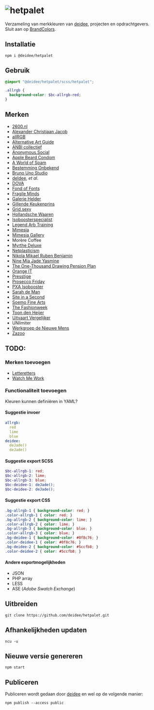 # ![hetpalet](https://deidee.com/logo.png?str=hetPalet)

Verzameling van merkkleuren van [deidee](https://deidee.nl/), projecten en opdrachtgevers. Sluit aan op [BrandColors](https://brandcolors.net/).

## Installatie

```Shell
npm i @deidee/hetpalet
```

## Gebruik

```SCSS
@import "@deidee/hetpalet/scss/hetpalet";

.allrgb {
  background-color: $bc-allrgb-red;
}
```

## Merken

- [2600.nl](https://2600.nl/)
- [Alexander Christiaan Jacob](https://alexanderchristiaanjacob.com/)
- [allRGB](https://allrgb.com/)
- [Alternative Art Guide](https://alternativeartguide.com/)
- [ANBI collectief](http://www.anbi-collectief.nl/aanmelden)
- [Anonymous.Social](https://anonymous.social/)
- [Apple Beard Condom](https://applebeardcondom.com/)
- [A World of Spam](https://aworldofspam.com/)
- [Bestemming Onbekend](http://www.bestemming-onbekend.nl/)
- [Bruno Uno Studio](http://www.brunounostudio.com/)
- [deIdee](https://deidee.nl/), _et al_.
- [DOVA](https://www.dova.nu/)
- [Fond of Fonts](https://fondoffonts.com/)
- [Fragile Minds](https://fragile-minds.com/)
- [Galerie Helder](http://galeriehelder.nl/)
- [Gillende Keukenprins](http://gillendekeukenprins.nl/)
- [Grid.sexy](https://grid.sexy/)
- [Hollandsche Waaren](https://hollandschewaaren.nl/)
- [Isoboosterspecialist](https://isoboosterspecialist.nl/)
- [Legend Arb Training](http://www.legendarb.com/)
- [Mimesia](https://mimesia.com/)
- [Mimesia Gallery](https://mimesia.gallery/)
- Morère Coffee
- [Myrthe Deluxe](http://myrthedeluxe.nl/)
- [Netplasticism](https://netplasticism.com/)
- [Nikola Mikael Ruben Benjamin](https://nikolamikaelrubenbenjamin.com/)
- [Nine Mia Jade Yasmine](https://ninemiajadeyasmine.com/)
- [The One-Thousand Drawing Pension Plan](https://onethousanddrawingpensionplan.com/)
- [Orange IT](http://www.orangeit.nl/)
- [Presstige](https://presstige.nl/)
- [Prosecco Friday](https://proseccofriday.com/)
- [PXA Isobooster](https://pxanederland.nl/)
- [Sarah de Man](http://sarahdeman.com/)
- [Site in a Second](http://www.siteinasecond.nl/)
- [Soemo Fine Arts](https://soemo-fine-arts.com/)
- [The Fashionweek](https://thefashionweek.nl/)
- [Toon den Heijer](http://www.toondenheijer.nl/)
- [Uitvaart Vergelijker](http://uitvaart-vergelijker.nl/)
- UNlimiter
- [Werkgroep de Nieuwe Mens](https://werkgroepdenieuwemens.nl/)
- [Zazoo](http://zazoo.nl/)

## TODO:

### Merken toevoegen

- [Letteretters](https://letteretters.com/)
- [Watch Me Work](http://watchmework.nl/)

### Functionaliteit toevoegen

Kleuren kunnen definiëren in YAML?

#### Suggestie invoer

```YAML
allrgb:
  red
  lime
  blue
deidee:
  deJade()
  deJade()
```

#### Suggestie export SCSS

```SCSS
$bc-allrgb-1: red;
$bc-allrgb-2: lime;
$bc-allrgb-3: blue;
$bc-deidee-1: deJade();
$bc-deidee-2: deJade();
```

#### Suggestie export CSS

```CSS
.bg-allrgb-1 { background-color: red; }
.color-allrgb-1 { color: red; }
.bg-allrgb-2 { background-color: lime; }
.color-allrgb-2 { color: lime; }
.bg-allrgb-3 { background-color: blue; }
.color-allrgb-3 { color: blue; }
.bg-deidee-1 { background-color: #0f8c76; }
.color-deidee-1 { color: #0f8c76; }
.bg-deidee-2 { background-color: #5ccfb8; }
.color-deidee-2 { color: #5ccfb8; }
```

#### Andere exportmogelijkheden

* JSON
* PHP array
* LESS
* ASE (_Adobe Swatch Exchange_)

## Uitbreiden

```Shell
git clone https://github.com/deidee/hetpalet.git
```

## Afhankelijkheden updaten

```Shell
ncu -u
```

## Nieuwe versie genereren

```Shell
npm start
```

## Publiceren

Publiceren wordt gedaan door [deidee](https://deidee.nl/) en wel op de volgende manier:

```Shell
npm publish --access public
```
